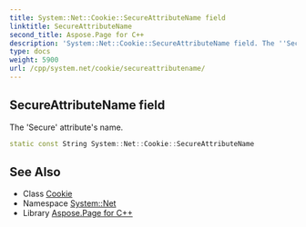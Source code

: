 ```yaml
---
title: System::Net::Cookie::SecureAttributeName field
linktitle: SecureAttributeName
second_title: Aspose.Page for C++
description: 'System::Net::Cookie::SecureAttributeName field. The ''Secure'' attribute''s name in C++.'
type: docs
weight: 5900
url: /cpp/system.net/cookie/secureattributename/
---
```

## SecureAttributeName field


The 'Secure' attribute's name.

```cpp
static const String System::Net::Cookie::SecureAttributeName
```

## See Also

* Class [Cookie](../)
* Namespace [System::Net](../../)
* Library [Aspose.Page for C++](../../../)
